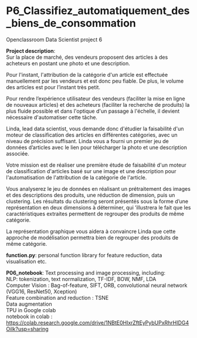 # P6_Classifiez_automatiquement_des_biens_de_consommation
Openclassroom Data Scientist project 6

<b>Project description</b>:<br>
Sur la place de marché, des vendeurs proposent des articles à des acheteurs en postant une photo et une description.

Pour l'instant, l'attribution de la catégorie d'un article est effectuée manuellement par les vendeurs et est donc peu fiable. De plus, le volume des articles est pour l’instant très petit.

Pour rendre l’expérience utilisateur des vendeurs (faciliter la mise en ligne de nouveaux articles) et des acheteurs (faciliter la recherche de produits) la plus fluide possible et dans l'optique d'un passage à l'échelle, il devient nécessaire d'automatiser cette tâche.

Linda, lead data scientist, vous demande donc d'étudier la faisabilité d'un moteur de classification des articles en différentes catégories, avec un niveau de précision suffisant.
Linda vous a fourni un premier jeu de données d’articles avec le lien pour télécharger la photo et une description associée.

Votre mission est de réaliser une première étude de faisabilité d'un moteur de classification d'articles basé sur une image et une description pour l'automatisation de l'attribution de la catégorie de l'article.

Vous analyserez le jeu de données en réalisant un prétraitement des images et des descriptions des produits, une réduction de dimension, puis un clustering. Les résultats du clustering seront présentés sous la forme d’une représentation en deux dimensions à déterminer, qui ’illustrera le fait que les caractéristiques extraites permettent de regrouper des produits de même catégorie.

La représentation graphique vous aidera à convaincre Linda que cette approche de modélisation permettra bien de regrouper des produits de même catégorie.

<b>function.py</b>: personal function library for feature reduction, data visualisation etc.

<b>P06_notebook</b>: Text processing and image processing, including:<br>
NLP: tokenization, text normalization, TF-IDF, BOW, NMF, LDA<br>
Computer Vision : Bag-of-feature, SIFT, ORB, convolutional neural network (VGG16, ResNet50, Xception)<br>
Feature combination and reduction : TSNE<BR>
Data augmentation<br>
TPU in Google colab<br>
notebook in colab : 
https://colab.research.google.com/drive/1NBtE0HIxrZftEyPybUPxRhrHIDG4OiIk?usp=sharing

